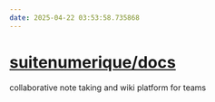 ```yaml
---
date: 2025-04-22 03:53:58.735868
---
```


# [suitenumerique/docs](https://github.com/suitenumerique/docs)

collaborative note taking and wiki platform for teams